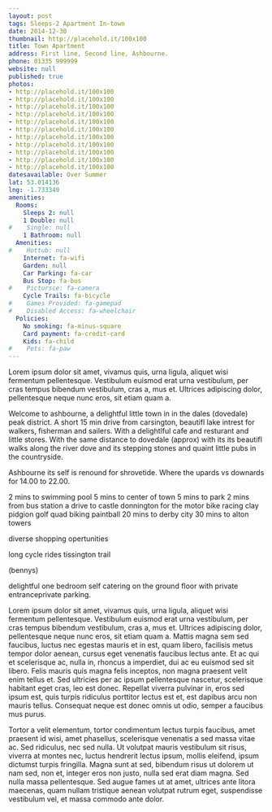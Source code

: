 ```yaml
---
layout: post
tags: Sleeps-2 Apartment In-town
date: 2014-12-30
thumbnail: http://placehold.it/100x100
title: Town Apartment
address: First line, Second line, Ashbourne.
phone: 01335 999999
website: null
published: true
photos:
- http://placehold.it/100x100
- http://placehold.it/100x100
- http://placehold.it/100x100
- http://placehold.it/100x100
- http://placehold.it/100x100
- http://placehold.it/100x100
- http://placehold.it/100x100
- http://placehold.it/100x100
- http://placehold.it/100x100
- http://placehold.it/100x100
- http://placehold.it/100x100
datesavailable: Over Summer
lat: 53.014136
lng: -1.733349
amenities:
  Rooms:
    Sleeps 2: null
    1 Double: null
#    Single: null
    1 Bathroom: null
  Amenities:
#    Hottub: null
    Internet: fa-wifi
    Garden: null
    Car Parking: fa-car
    Bus Stop: fa-bus
#    Pictursce: fa-camera
    Cycle Trails: fa-bicycle
#    Games Provided: fa-gamepad
#    Disabled Access: fa-wheelchair
  Policies:
    No smoking: fa-minus-square
    Card payment: fa-credit-card
    Kids: fa-child
#    Pets: fa-paw
---
```


Lorem ipsum dolor sit amet, vivamus quis, urna ligula, aliquet wisi fermentum pellentesque. Vestibulum euismod erat urna vestibulum, per cras tempus bibendum vestibulum, cras a, mus et. Ultrices adipiscing dolor, pellentesque neque nunc eros, sit etiam quam a.

<!--more-->

Welcome to ashbourne, a delightful little town in in the dales (dovedale) peak district. A short 15 min drive from carsington, beautifl lake intrest for walkers, fisherman and sailers. With a delightlful cafe and resturant and little stores. With the same distance to dovedale (approx) with its its beautifl walks along the river dove and its stepping stones and quaint little pubs in the countryside.

Ashbourne its self is renound for shrovetide. Where the upards vs downards for 14.00 to 22.00.

2 mins to swimming pool
5 mins to center of town
5 mins to park
2 mins from bus station
a drive to castle donnington for the motor bike racing
clay pidgion
golf
quad biking
paintball
20 mins to derby city
30 mins to alton towers

diverse shopping opertunities

long cycle rides tissington trail

(bennys)

delightful one bedroom self catering on the ground floor with private entranceprivate parking. 

Lorem ipsum dolor sit amet, vivamus quis, urna ligula, aliquet wisi fermentum pellentesque. Vestibulum euismod erat urna vestibulum, per cras tempus bibendum vestibulum, cras a, mus et. Ultrices adipiscing dolor, pellentesque neque nunc eros, sit etiam quam a. Mattis magna sem sed faucibus, luctus nec egestas mauris et in est, quam libero, facilisis metus tempor dolor aenean, cursus eget venenatis faucibus lectus ante. Et ac qui et scelerisque ac, nulla in, rhoncus a imperdiet, dui ac eu euismod sed sit libero. Felis mauris quis magna felis inceptos, non magna praesent velit enim tellus et. Sed ultricies per ac ipsum pellentesque nascetur, scelerisque habitant eget cras, leo est donec. Repellat viverra pulvinar in, eros sed ipsum est, quis turpis ridiculus porttitor lectus est et, est dapibus arcu non mauris tellus. Consequat neque est donec omnis ut odio, semper a faucibus mus purus.

Tortor a velit elementum, tortor condimentum lectus turpis faucibus, amet praesent id wisi, amet phasellus, scelerisque venenatis a sed massa vitae ac. Sed ridiculus, nec sed nulla. Ut volutpat mauris vestibulum sit risus, viverra at montes nec, luctus hendrerit lectus ipsum, mollis eleifend, ipsum dictumst turpis fringilla. Magna sunt at sed, bibendum risus ut dolorem ut nam sed, non et, integer eros non justo, nulla sed erat diam magna. Sed nulla massa pellentesque. Sed augue fames ut at amet, ultrices ante litora maecenas, quam nullam tristique aenean volutpat rutrum eget, suspendisse vestibulum vel, et massa commodo ante dolor.
